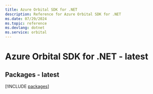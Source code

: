 ```yaml
---
title: Azure Orbital SDK for .NET
description: Reference for Azure Orbital SDK for .NET
ms.date: 07/29/2024
ms.topic: reference
ms.devlang: dotnet
ms.service: orbital
---
```

# Azure Orbital SDK for .NET - latest
## Packages - latest
[!INCLUDE [packages](orbital-index.md)]
